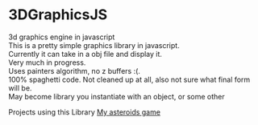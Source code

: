 # 3DGraphicsJS
3d graphics engine in javascript</br>
This is a pretty simple graphics library in javascript.</br>
Currently it can take in a obj file and display it.</br>
Very much in progress.</br>
Uses painters algorithm, no z buffers :(.</br>
100% spaghetti code. Not cleaned up at all, also not sure what final form will be. </br>
May become library you instantiate with an object, or some other </br>

Projects using this Library
<a href='https://github.com/jacksonjw12/Asteroids3D' >My asteroids game</a>

